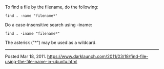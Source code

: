 To find a file by the filename, do the following:
```
find . -name "filename*"
```

Do a case-insensitive search using -iname:
```
find . -iname "filename*"
```

The asterisk ("*") may be used as a wildcard.

---


Posted Mar 18, 2011.
https://www.darklaunch.com/2011/03/18/find-file-using-the-file-name-in-ubuntu.html